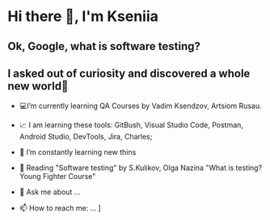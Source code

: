 # Hi there 👋, I'm Kseniia

## Ok, Google, what is software testing?
## I asked out of curiosity and discovered a whole new world💖

- 💻I’m currently learning QA Courses by Vadim Ksendzov, Artsiom Rusau.
- 📈 I am learning these tools: GitBush, Visual Studio Code, Postman, Android Studio, DevTools, Jira, Charles;
- 🧐 I’m constantly learning new thins
- 📖 Reading "Software testing" by S.Kulikov, Olga Nazina "What is testing? Young Fighter Course"


- 💬 Ask me about ...
- 📫 How to reach me: ...
]
